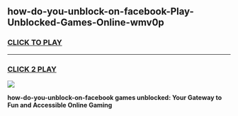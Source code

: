 
## how-do-you-unblock-on-facebook-Play-Unblocked-Games-Online-wmv0p
<h3>
<a href="https://premium76.site?title=how-do-you-unblock-on-facebook&ref=25A">CLICK TO PLAY</a></h3>
<hr>

<h3>
<a href="https://premium76.site?title=how-do-you-unblock-on-facebook&ref=25A">CLICK 2 PLAY</a>
  
</h3>

<a href="https://premium76.site?title=how-do-you-unblock-on-facebook&ref=25A"><img src="https://clearcache.store/games.png"></a>


**how-do-you-unblock-on-facebook games unblocked: Your Gateway to Fun and Accessible Online Gaming**
